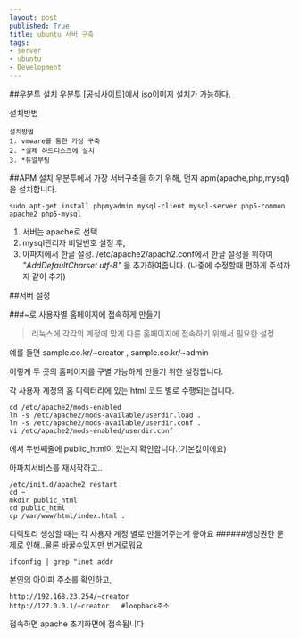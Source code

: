 ```yaml
---
layout: post
published: True
title: ubuntu 서버 구축
tags:
- server
- ubuntu
- Development
---
```


##우분투 설치
우분투 [공식사이트]에서 iso이미지 설치가 가능하다.

설치방법

	설치방법
	1. vmware를 통한 가상 구축
	2. *실제 하드디스크에 설치
	3. *듀얼부팅

##APM 설치
우분투에서 가장 서버구축을 하기 위해, 먼저 apm(apache,php,mysql)을 설치합니다.

	sudo apt-get install phpmyadmin mysql-client mysql-server php5-common apache2 php5-mysql

1. 서버는 apache로 선택
2. mysql관리자 비밀번호 설정 후,
3. 아파치에서 한글 설정.
	/etc/apache2/apach2.conf에서 한글 설정을 위하여
	*"AddDefaultCharset utf-8"*
	을 추가하여줍니다. (나중에 수정할때 편하게 주석까지 같이 추가)

##서버 설정

###~로 사용자별 홈페이지에 접속하게 만들기
>리눅스에 각각의 계정에 맞게 다른 홈페이지에 접속하기 위해서 필요한 설정

예를 들면 sample.co.kr/~creator , sample.co.kr/~admin

이렇게 두 곳의 홈페이지를 구별 가능하게 만들기 위한 설정입니다.

각 사용자 계정의 홈 디렉터리에 있는 html 코드 별로 수행되는겁니다.

	cd /etc/apache2/mods-enabled
	ln -s /etc/apache2/mods-available/userdir.load .
	ln -s /etc/apache2/mods-available/userdir.conf .
	vi /etc/apache2/mods-enabled/userdir.conf

에서 두번째줄에 public_html이 있는지 확인합니다.(기본값이에요)


아파치서비스를 재시작하고..

	/etc/init.d/apache2 restart
	cd ~
	mkdir public_html
	cd public_html
	cp /var/www/html/index.html .
디렉토리 생성할 때는 각 사용자 계정 별로 만들어주는게 좋아요
######생성권한 문제로 인해..물론 바꿀수있지만 번거로워요

	ifconfig | grep "inet addr

본인의 아이피 주소를 확인하고,

	http://192.168.23.254/~creator
	http://127.0.0.1/~creator	#loopback주소

접속하면 apache 초기화면에 접속됩니다
